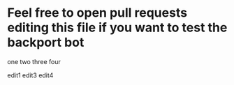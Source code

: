 # Feel free to open pull requests editing this file if you want to test the backport bot

one
two
three
four

edit1
edit3
edit4

